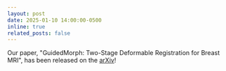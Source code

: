 ```yaml
---
layout: post
date: 2025-01-10 14:00:00-0500
inline: true
related_posts: false
---
```


Our paper, "GuidedMorph: Two-Stage Deformable Registration for Breast MRI", has been released on the [arXiv](https://arxiv.org/abs/2505.13414)!